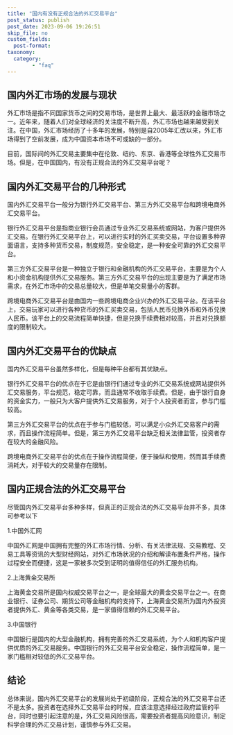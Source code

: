 ```yaml
---
title: "国内有没有正规合法的外汇交易平台"
post_status: publish
post_date: 2023-09-06 19:26:51
skip_file: no
custom_fields: 
  post-format: 
taxonomy:
  category:
        - "faq"
---
```


## 国内外汇市场的发展与现状

外汇市场是指不同国家货币之间的交易市场，是世界上最大、最活跃的金融市场之一。近年来，随着人们对全球经济的关注度不断升高，外汇市场也越来越受到关注。在中国，外汇市场经历了十多年的发展，特别是自2005年汇改以来，外汇市场得到了空前发展，成为中国资本市场不可或缺的一部分。

目前，国际间的外汇交易主要集中在伦敦、纽约、东京、香港等全球性外汇交易市场。但是，在中国国内，有没有正规合法的外汇交易平台呢？

## 国内外汇交易平台的几种形式

国内外汇交易平台一般分为银行外汇交易平台、第三方外汇交易平台和跨境电商外汇交易平台。

银行外汇交易平台是指商业银行会员通过专业外汇交易系统或网站，为客户提供外汇交易。在银行外汇交易平台上，可以进行实时的外汇买卖交易，平台设置多种界面语言，支持多种货币交易，制度规范，安全稳定，是一种安全可靠的外汇交易平台。

第三方外汇交易平台是一种独立于银行和金融机构的外汇交易平台，主要是为个人和小资金机构提供外汇交易服务。第三方外汇交易平台的出现主要是为了满足市场需求，在外汇市场中的交易总量较大，但是单笔交易量小的客群。

跨境电商外汇交易平台是由国内一些跨境电商企业兴办的外汇交易平台。在该平台上，交易玩家可以进行各种货币的外汇买卖交易，包括人民币兑换外币和外币兑换人民币。该平台上的交易流程简单快捷，但是兑换手续费相对较高，并且对兑换额度的限制较大。

## 国内外汇交易平台的优缺点

国内外汇交易平台虽然多样化，但是每种平台都有其优缺点。

银行外汇交易平台的优点在于它是由银行们通过专业的外汇交易系统或网站提供外汇交易服务，平台规范，稳定可靠，而且通常不收取手续费。但是，由于银行自身的资金实力，一般只为大客户提供外汇交易服务，对于个人投资者而言，参与门槛较高。

第三方外汇交易平台的优点在于参与门槛较低，可以满足小众外汇交易客户的需求，而且操作流程简单。但是，第三方外汇交易平台缺乏相关法律监管，投资者存在较大的金融风险。

跨境电商外汇交易平台的优点在于操作流程简便，便于操纵和使用，然而其手续费消耗大，对于较大的交易量存在限制。

## 国内正规合法的外汇交易平台

尽管国内外汇交易平台多种多样，但真正的正规合法的外汇交易平台并不多，具体可参考以下

1.中国外汇网

中国外汇网是中国拥有完整的外汇市场行情、分析、有关法律法规、交易教程、交易工具等资讯的大型财经网站，对外汇市场状况的介绍和解读布置条件严格，操作过程安全而便捷，这是一家被多次受到证明的值得信任的外汇服务机构。

2.上海黄金交易所

上海黄金交易所是国内权威交易平台之一，是全球最大的黄金交易平台之一。在商业银行、证券公司、期货公司等金融机构的支持下，上海黄金交易所为国内外投资者提供外汇、黄金等各类交易，是一家值得信赖的外汇交易平台。

3.中国银行

中国银行是国内的大型金融机构，拥有完善的外汇交易系统，为个人和机构客户提供优质的外汇交易服务。中国银行的外汇交易平台安全稳定，操作流程简单，是一家门槛相对较低的外汇交易平台。

## 结论

总体来说，国内外汇交易平台的发展尚处于初级阶段，正规合法的外汇交易平台还不是太多。投资者在选择外汇交易平台的时候，应该注意选择经过政府监管的平台，同时也要引起注意的是，外汇交易风险很高，需要投资者提高风险意识，制定科学合理的外汇交易计划，谨慎参与外汇交易。
